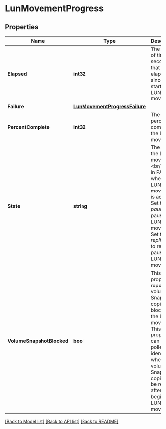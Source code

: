 # LunMovementProgress

## Properties

Name | Type | Description | Notes
------------ | ------------- | ------------- | -------------
**Elapsed** | **int32** | The amount of time, in seconds, that has elapsed since the start of the LUN movement.  | [optional] [readonly] 
**Failure** | [**LunMovementProgressFailure**](lun_movement_progress_failure.md) |  | [optional] 
**PercentComplete** | **int32** | The percentage complete of the LUN movement.  | [optional] [readonly] 
**State** | **string** | The state of the LUN movement.&lt;br/&gt; Valid in PATCH when an LUN movement is active. Set to _paused_ to pause a LUN movement. Set to _replicating_ to resume a paused LUN movement.  | [optional] 
**VolumeSnapshotBlocked** | **bool** | This property reports if volume Snapshot copies are blocked by the LUN movement. This property can be polled to identify when volume Snapshot copies can be resumed after beginning a LUN movement.  | [optional] [readonly] 

[[Back to Model list]](../README.md#documentation-for-models) [[Back to API list]](../README.md#documentation-for-api-endpoints) [[Back to README]](../README.md)


